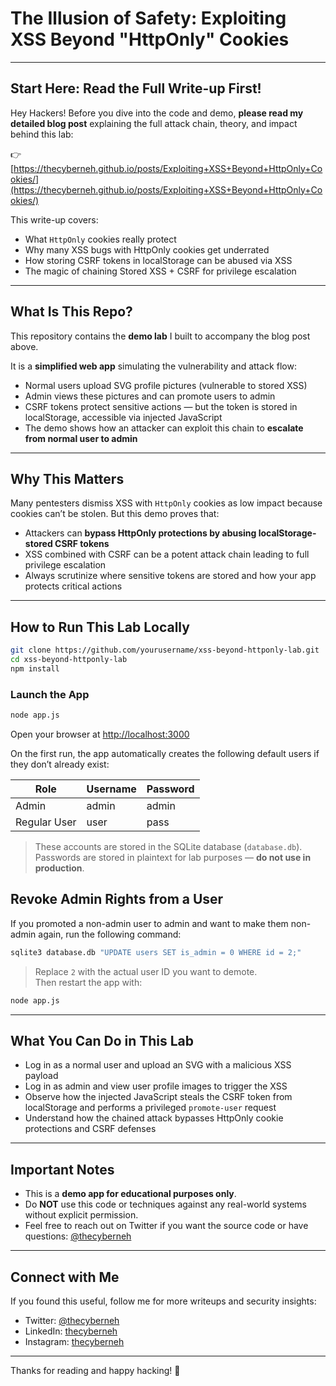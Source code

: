 # The Illusion of Safety: Exploiting XSS Beyond "HttpOnly" Cookies

---

## Start Here: Read the Full Write-up First!

Hey Hackers! Before you dive into the code and demo, **please read my detailed blog post** explaining the full attack chain, theory, and impact behind this lab:

👉 [https://thecyberneh.github.io/posts/Exploiting+XSS+Beyond+HttpOnly+Cookies/](https://thecyberneh.github.io/posts/Exploiting+XSS+Beyond+HttpOnly+Cookies/)

This write-up covers:
- What `HttpOnly` cookies really protect
- Why many XSS bugs with HttpOnly cookies get underrated
- How storing CSRF tokens in localStorage can be abused via XSS
- The magic of chaining Stored XSS + CSRF for privilege escalation

---

## What Is This Repo?

This repository contains the **demo lab** I built to accompany the blog post above.

It is a **simplified web app** simulating the vulnerability and attack flow:

- Normal users upload SVG profile pictures (vulnerable to stored XSS)
- Admin views these pictures and can promote users to admin
- CSRF tokens protect sensitive actions — but the token is stored in localStorage, accessible via injected JavaScript
- The demo shows how an attacker can exploit this chain to **escalate from normal user to admin**

---

## Why This Matters

Many pentesters dismiss XSS with `HttpOnly` cookies as low impact because cookies can’t be stolen. But this demo proves that:

- Attackers can **bypass HttpOnly protections by abusing localStorage-stored CSRF tokens**
- XSS combined with CSRF can be a potent attack chain leading to full privilege escalation
- Always scrutinize where sensitive tokens are stored and how your app protects critical actions

---

## How to Run This Lab Locally

```bash
git clone https://github.com/yourusername/xss-beyond-httponly-lab.git
cd xss-beyond-httponly-lab
npm install
```

### Launch the App

```bash
node app.js
```

Open your browser at [http://localhost:3000](http://localhost:3000)

On the first run, the app automatically creates the following default users if they don’t already exist:

| Role         | Username | Password |
|--------------|----------|----------|
| Admin        | admin    | admin    |
| Regular User | user     | pass     |

> These accounts are stored in the SQLite database (`database.db`).
> Passwords are stored in plaintext for lab purposes — **do not use in production**.

## Revoke Admin Rights from a User

If you promoted a non-admin user to admin and want to make them non-admin again, run the following command:

```bash
sqlite3 database.db "UPDATE users SET is_admin = 0 WHERE id = 2;"
```

> Replace `2` with the actual user ID you want to demote.  
> Then restart the app with:

```bash
node app.js
```

---

## What You Can Do in This Lab

- Log in as a normal user and upload an SVG with a malicious XSS payload
- Log in as admin and view user profile images to trigger the XSS
- Observe how the injected JavaScript steals the CSRF token from localStorage and performs a privileged `promote-user` request
- Understand how the chained attack bypasses HttpOnly cookie protections and CSRF defenses

---

## Important Notes

- This is a **demo app for educational purposes only**.
- Do **NOT** use this code or techniques against any real-world systems without explicit permission.
- Feel free to reach out on Twitter if you want the source code or have questions: [@thecyberneh](https://twitter.com/thecyberneh)

---

## Connect with Me

If you found this useful, follow me for more writeups and security insights:

- Twitter: [@thecyberneh](https://twitter.com/thecyberneh)
- LinkedIn: [thecyberneh](https://www.linkedin.com/in/thecyberneh)
- Instagram: [thecyberneh](https://www.instagram.com/thecyberneh/)

---

Thanks for reading and happy hacking! 🚀
